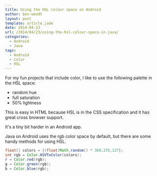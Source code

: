 ```yaml
---
title: Using the HSL colour space on Android
author: ben-wendt
layout: post
template: article.jade
date: 2014-04-23
url: /2014/04/23/using-the-hsl-colour-space-in-java/
categories:
  - Android
  - Java
tags:
  - Android
  - Color
  - HSL
---
```

For my fun projects that include color, I like to use the following palette in the HSL space:

<span class="more"></span>

* random hue
* full saturation
* 50% lightness

This is easy in HTML because HSL is in the CSS specification and it has great cross browser support.

It's a tiny bit harder in an Android app.

Java on Android uses the rgb color space by default, but there are some handy methods for using HSL.

```java
float[] colors = {(float)Math.random() * 360,255,127}; 
int rgb = Color.HSVToColor(colors); 
r = Color.red(rgb); 
g = Color.green(rgb); 
b = Color.blue(rgb);
```
